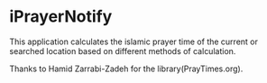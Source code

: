 iPrayerNotify
=============

This application calculates the islamic prayer time of the current or searched location based on different methods 
of calculation. 

Thanks to Hamid Zarrabi-Zadeh for the library(PrayTimes.org).

